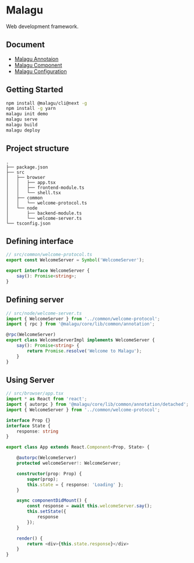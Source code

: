 # Malagu

Web development framework.

## Document

* [Malagu Annotaion](https://github.com/muxiangqiu/malagu/blob/master/doc/annotation.md)
* [Malagu Component](https://github.com/muxiangqiu/malagu/blob/master/doc/component.md)
* [Malagu Configuration](https://github.com/muxiangqiu/malagu/blob/master/doc/config.md)


## Getting Started

```bash
npm install @malagu/cli@next -g
npm install -g yarn
malagu init demo
malagu serve
malagu build
malagu deploy
```

## Project structure
```
.
├── package.json
├── src
│   ├── browser
│   │   ├── app.tsx
│   │   ├── frontend-module.ts
│   │   └── shell.tsx
│   ├── common
│   │   └── welcome-protocol.ts
│   └── node
│       ├── backend-module.ts
│       └── welcome-server.ts
└── tsconfig.json
```

## Defining interface

```typescript
// src/common/welcome-protocol.ts
export const WelcomeServer = Symbol('WelcomeServer');

export interface WelcomeServer {
    say(): Promise<string>;
}

```
## Defining server

```typescript
// src/node/welcome-server.ts
import { WelcomeServer } from '../common/welcome-protocol';
import { rpc } from '@malagu/core/lib/common/annotation';

@rpc(WelcomeServer)
export class WelcomeServerImpl implements WelcomeServer {
    say(): Promise<string> {
        return Promise.resolve('Welcome to Malagu');
    }
}
```

## Using Server

```typescript
// src/browser/app.tsx
import * as React from 'react';
import { autorpc } from '@malagu/core/lib/common/annotation/detached';
import { WelcomeServer } from '../common/welcome-protocol';

interface Prop {}
interface State {
    response: string
}

export class App extends React.Component<Prop, State> {

    @autorpc(WelcomeServer)
    protected welcomeServer!: WelcomeServer;

    constructor(prop: Prop) {
        super(prop);
        this.state = { response: 'Loading' };
    }

    async componentDidMount() {
        const response = await this.welcomeServer.say();
        this.setState({
            response
        });
    }

    render() {
        return <div>{this.state.response}</div>
    }
}

```